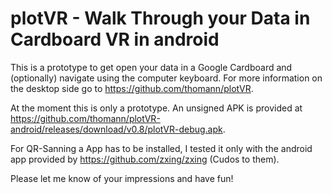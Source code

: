 # plotVR - Walk Through your Data in Cardboard VR in android

This is a prototype to get open your data in a Google Cardboard and (optionally)
navigate using the computer keyboard.
For more information on the desktop side go to <https://github.com/thomann/plotVR>.

At the moment this is only a prototype. An unsigned APK is provided at <https://github.com/thomann/plotVR-android/releases/download/v0.8/plotVR-debug.apk>.

For QR-Sanning a App has to be installed, I tested it only with the android app provided
by <https://github.com/zxing/zxing> (Cudos to them).

Please let me know of your impressions and have fun!
